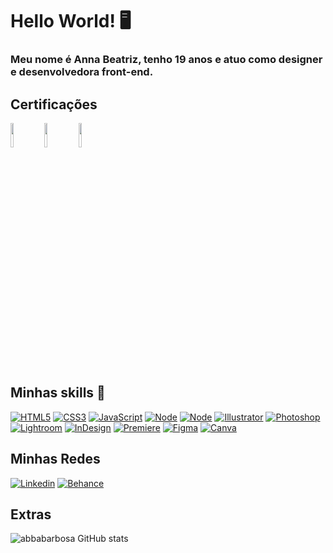 # Hello World! 🖥️

### Meu nome é Anna Beatriz, tenho 19 anos e atuo como designer e desenvolvedora front-end.

## Certificações

<div>
  <img width="10%" height="10%"  src="https://images.credly.com/size/680x680/images/be8fcaeb-c769-4858-b567-ffaaa73ce8cf/image.png"/>
  <img width="10%" height="10%"  src="https://images.credly.com/size/680x680/images/4136ced8-75d5-4afb-8677-40b6236e2672/azure-ai-fundamentals-600x600.png"/>
  <img width="10%" height="10%"  src="https://images.credly.com/size/680x680/images/5155ed69-ad73-45e3-831b-60507ddeb1ad/Adobe_Certified_Professional_Adobe_Illustrator_digital_badge.png"/>
</div>

## Minhas skills 🧠

[![HTML5](https://img.shields.io/badge/HTML5-E34F26?style=for-the-badge&logo=html5&logoColor=white)]()
[![CSS3](https://img.shields.io/badge/CSS3-1572B6?style=for-the-badge&logo=css3&logoColor=white)]()
[![JavaScript](https://img.shields.io/badge/JavaScript-F7DF1E?style=for-the-badge&logo=javascript&logoColor=black)]()
[![Node](https://img.shields.io/badge/Node.js-43853D?style=for-the-badge&logo=node.js&logoColor=white)]()
[![Node]( https://img.shields.io/badge/React_Native-20232A?style=for-the-badge&logo=react&logoColor=61DAFB)]()
[![Illustrator](https://img.shields.io/badge/Adobe%20Illustrator-FF9A00?style=for-the-badge&logo=adobe%20illustrator&logoColor=white)]()
[![Photoshop](https://img.shields.io/badge/Adobe%20Photoshop-31A8FF?style=for-the-badge&logo=Adobe%20Photoshop&logoColor=black)]()
[![Lightroom](https://img.shields.io/badge/Adobe%20Lightroom-31A8FF?style=for-the-badge&logo=Adobe%20Lightroom&logoColor=white)]()
[![InDesign](https://img.shields.io/badge/Adobe%20InDesign-FF3366?style=for-the-badge&logo=Adobe%20InDesign&logoColor=white)]()
[![Premiere](https://img.shields.io/badge/Adobe%20Premiere%20Pro-9999FF?style=for-the-badge&logo=Adobe%20Premiere%20Pro&logoColor=white)]()
[![Figma](https://img.shields.io/badge/Figma-F24E1E?style=for-the-badge&logo=figma&logoColor=white)]()
[![Canva](https://img.shields.io/badge/Canva-%2300C4CC.svg?&style=for-the-badge&logo=Canva&logoColor=white)]()


## Minhas Redes 

[![Linkedin](https://img.shields.io/badge/LinkedIn-0077B5?style=for-the-badge&logo=linkedin&logoColor=white)](https://www.linkedin.com/in/annabiab/)
[![Behance](https://img.shields.io/badge/-Behance-black?style=for-the-badge&logo=behance&logoColor=white)](https://www.behance.net/annabiab_) 

## Extras

![abbabarbosa GitHub stats](https://github-readme-stats.vercel.app/api?username=abbarbosa&show_icons=true&theme=radical)
